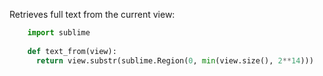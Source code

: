 
Retrieves full text from the current view:

```python
    import sublime
    
    def text_from(view):
      return view.substr(sublime.Region(0, min(view.size(), 2**14)))
```
